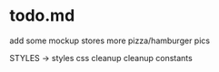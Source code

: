 # todo.md
add some mockup stores
more pizza/hamburger pics

STYLES -> styles
css cleanup
cleanup constants
